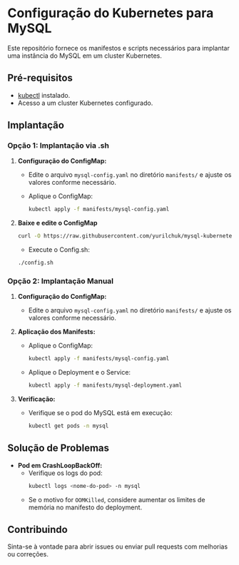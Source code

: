 # Configuração do Kubernetes para MySQL

Este repositório fornece os manifestos e scripts necessários para implantar uma instância do MySQL em um cluster Kubernetes.

## Pré-requisitos

- [kubectl](https://kubernetes.io/docs/tasks/tools/install-kubectl/) instalado.
- Acesso a um cluster Kubernetes configurado.

## Implantação

### Opção 1: Implantação via .sh

1. **Configuração do ConfigMap:**
   - Edite o arquivo `mysql-config.yaml` no diretório `manifests/` e ajuste os valores conforme necessário.

   - Aplique o ConfigMap:
     ```bash
     kubectl apply -f manifests/mysql-config.yaml
     ```

2. **Baixe e edite o ConfigMap**  
   ```bash
   curl -O https://raw.githubusercontent.com/yurilchuk/mysql-kubernetes/refs/heads/main/config.sh
   ```
   - Execute o Config.sh:
   ```bash
   ./config.sh
   ```
   

### Opção 2: Implantação Manual

1. **Configuração do ConfigMap:**
   - Edite o arquivo `mysql-config.yaml` no diretório `manifests/` e ajuste os valores conforme necessário.

2. **Aplicação dos Manifests:**
   - Aplique o ConfigMap:
     ```bash
     kubectl apply -f manifests/mysql-config.yaml
     ```
   - Aplique o Deployment e o Service:
     ```bash
     kubectl apply -f manifests/mysql-deployment.yaml
     ```

3. **Verificação:**
   - Verifique se o pod do MySQL está em execução:
     ```bash
     kubectl get pods -n mysql
     ```

## Solução de Problemas

- **Pod em CrashLoopBackOff:**
  - Verifique os logs do pod:
    ```bash
    kubectl logs <nome-do-pod> -n mysql
    ```
  - Se o motivo for `OOMKilled`, considere aumentar os limites de memória no manifesto do deployment.

## Contribuindo

Sinta-se à vontade para abrir issues ou enviar pull requests com melhorias ou correções.